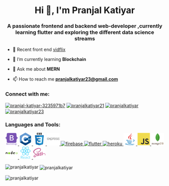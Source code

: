 <h1 align="center">Hi 👋, I'm Pranjal Katiyar</h1>
<h3 align="center">A passionate frontend and backend web-developer ,currently learning flutter and exploring the different data science streams</h3>

- 🔭 Recent front end [vidflix](https://github.com/pranjalkatiyar/vidflix)

- 🌱 I’m currently learning **Blockchain**

- 💬 Ask me about **MERN**

- 📫 How to reach me **pranjalkatiyar23@gmail.com**

<h3 align="left">Connect with me:</h3>
<p align="left">
<a href="https://linkedin.com/in/pranjal-katiyar-3235971b7" target="blank"><img align="center" src="https://raw.githubusercontent.com/rahuldkjain/github-profile-readme-generator/master/src/images/icons/Social/linked-in-alt.svg" alt="pranjal-katiyar-3235971b7" height="30" width="40" /></a>
<a href="https://instagram.com/pranjalkatiyar21" target="blank"><img align="center" src="https://raw.githubusercontent.com/rahuldkjain/github-profile-readme-generator/master/src/images/icons/Social/instagram.svg" alt="pranjalkatiyar21" height="30" width="40" /></a>
<a href="https://www.codechef.com/users/pranjalkatiyar" target="blank"><img align="center" src="https://cdn.jsdelivr.net/npm/simple-icons@3.1.0/icons/codechef.svg" alt="pranjalkatiyar" height="30" width="40" /></a>
<a href="https://www.hackerrank.com/pranjalkatiyar23" target="blank"><img align="center" src="https://raw.githubusercontent.com/rahuldkjain/github-profile-readme-generator/master/src/images/icons/Social/hackerrank.svg" alt="pranjalkatiyar23" height="30" width="40" /></a>
</p>

<h3 align="left">Languages and Tools:</h3>
<p align="left"> <a href="https://getbootstrap.com" target="_blank" rel="noreferrer"> <img src="https://raw.githubusercontent.com/devicons/devicon/master/icons/bootstrap/bootstrap-plain-wordmark.svg" alt="bootstrap" width="40" height="40"/> </a> <a href="https://www.w3schools.com/cpp/" target="_blank" rel="noreferrer"> <img src="https://raw.githubusercontent.com/devicons/devicon/master/icons/cplusplus/cplusplus-original.svg" alt="cplusplus" width="40" height="40"/> </a> <a href="https://www.w3schools.com/css/" target="_blank" rel="noreferrer"> <img src="https://raw.githubusercontent.com/devicons/devicon/master/icons/css3/css3-original-wordmark.svg" alt="css3" width="40" height="40"/> </a> <a href="https://expressjs.com" target="_blank" rel="noreferrer"> <img src="https://raw.githubusercontent.com/devicons/devicon/master/icons/express/express-original-wordmark.svg" alt="express" width="40" height="40"/> </a> <a href="https://firebase.google.com/" target="_blank" rel="noreferrer"> <img src="https://www.vectorlogo.zone/logos/firebase/firebase-icon.svg" alt="firebase" width="40" height="40"/> </a> <a href="https://flutter.dev" target="_blank" rel="noreferrer"> <img src="https://www.vectorlogo.zone/logos/flutterio/flutterio-icon.svg" alt="flutter" width="40" height="40"/> </a> <a href="https://heroku.com" target="_blank" rel="noreferrer"> <img src="https://www.vectorlogo.zone/logos/heroku/heroku-icon.svg" alt="heroku" width="40" height="40"/> </a> <a href="https://www.java.com" target="_blank" rel="noreferrer"> <img src="https://raw.githubusercontent.com/devicons/devicon/master/icons/java/java-original.svg" alt="java" width="40" height="40"/> </a> <a href="https://developer.mozilla.org/en-US/docs/Web/JavaScript" target="_blank" rel="noreferrer"> <img src="https://raw.githubusercontent.com/devicons/devicon/master/icons/javascript/javascript-original.svg" alt="javascript" width="40" height="40"/> </a> <a href="https://www.mongodb.com/" target="_blank" rel="noreferrer"> <img src="https://raw.githubusercontent.com/devicons/devicon/master/icons/mongodb/mongodb-original-wordmark.svg" alt="mongodb" width="40" height="40"/> </a> <a href="https://nodejs.org" target="_blank" rel="noreferrer"> <img src="https://raw.githubusercontent.com/devicons/devicon/master/icons/nodejs/nodejs-original-wordmark.svg" alt="nodejs" width="40" height="40"/> </a> <a href="https://reactjs.org/" target="_blank" rel="noreferrer"> <img src="https://raw.githubusercontent.com/devicons/devicon/master/icons/react/react-original-wordmark.svg" alt="react" width="40" height="40"/> </a> <a href="https://sass-lang.com" target="_blank" rel="noreferrer"> <img src="https://raw.githubusercontent.com/devicons/devicon/master/icons/sass/sass-original.svg" alt="sass" width="40" height="40"/> </a> </p>

<p>

<p><img align="left" src="https://github-readme-stats.vercel.app/api/top-langs?username=pranjalkatiyar&show_icons=true&locale=en&layout=compact" alt="pranjalkatiyar" /></p>

<p>&nbsp;<img align="center" src="https://github-readme-stats.vercel.app/api?username=pranjalkatiyar&show_icons=true&locale=en" alt="pranjalkatiyar" /></p>

<p><img align="center" src="https://github-readme-streak-stats.herokuapp.com/?user=pranjalkatiyar&" alt="pranjalkatiyar" /></p>


